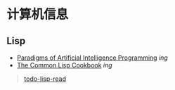 # 计算机信息
## Lisp
- [Paradigms of Artificial Intelligence Programming](https://github.com/keer2345/reading-notes/tree/main/it/PAIP) *ing*
- [The Common Lisp Cookbook](https://github.com/keer2345/reading-notes/tree/main/it/the-common-lisp-cookbook) *ing*

> [todo-lisp-read](https://github.com/keer2345/reading-notes/tree/main/it/todo/lisp.md)
